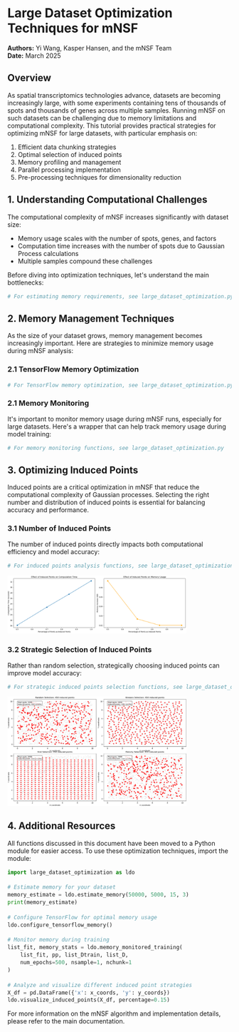 # Large Dataset Optimization Techniques for mNSF

**Authors:** Yi Wang, Kasper Hansen, and the mNSF Team  
**Date:** March 2025

## Overview

As spatial transcriptomics technologies advance, datasets are becoming increasingly large, with some experiments containing tens of thousands of spots and thousands of genes across multiple samples. Running mNSF on such datasets can be challenging due to memory limitations and computational complexity. This tutorial provides practical strategies for optimizing mNSF for large datasets, with particular emphasis on:

1. Efficient data chunking strategies
2. Optimal selection of induced points
3. Memory profiling and management
4. Parallel processing implementation
5. Pre-processing techniques for dimensionality reduction

## 1. Understanding Computational Challenges

The computational complexity of mNSF increases significantly with dataset size:

- Memory usage scales with the number of spots, genes, and factors
- Computation time increases with the number of spots due to Gaussian Process calculations
- Multiple samples compound these challenges

Before diving into optimization techniques, let's understand the main bottlenecks:

```python
# For estimating memory requirements, see large_dataset_optimization.py
```

## 2. Memory Management Techniques

As the size of your dataset grows, memory management becomes increasingly important. Here are strategies to minimize memory usage during mNSF analysis:

### 2.1 TensorFlow Memory Optimization

```python
# For TensorFlow memory optimization, see large_dataset_optimization.py
```

### 2.1 Memory Monitoring

It's important to monitor memory usage during mNSF runs, especially for large datasets. Here's a wrapper that can help track memory usage during model training:

```python
# For memory monitoring functions, see large_dataset_optimization.py
```

## 3. Optimizing Induced Points

Induced points are a critical optimization in mNSF that reduce the computational complexity of Gaussian processes. Selecting the right number and distribution of induced points is essential for balancing accuracy and performance.

### 3.1 Number of Induced Points

The number of induced points directly impacts both computational efficiency and model accuracy:

```python
# For induced points analysis functions, see large_dataset_optimization.py
```
<img src="induced_points_analysis.png" alt="Alt text" width="80%">

### 3.2 Strategic Selection of Induced Points

Rather than random selection, strategically choosing induced points can improve model accuracy:

```python
# For strategic induced points selection functions, see large_dataset_optimization.py
```
<img src="visualize_induced_points.png" alt="Alt text" width="80%">

## 4. Additional Resources

All functions discussed in this document have been moved to a Python module for easier access. To use these optimization techniques, import the module:

```python
import large_dataset_optimization as ldo

# Estimate memory for your dataset
memory_estimate = ldo.estimate_memory(50000, 5000, 15, 3)
print(memory_estimate)

# Configure TensorFlow for optimal memory usage
ldo.configure_tensorflow_memory()

# Monitor memory during training
list_fit, memory_stats = ldo.memory_monitored_training(
    list_fit, pp, list_Dtrain, list_D, 
    num_epochs=500, nsample=1, nchunk=1
)

# Analyze and visualize different induced point strategies
X_df = pd.DataFrame({'x': x_coords, 'y': y_coords})
ldo.visualize_induced_points(X_df, percentage=0.15)
```

For more information on the mNSF algorithm and implementation details, please refer to the main documentation.
